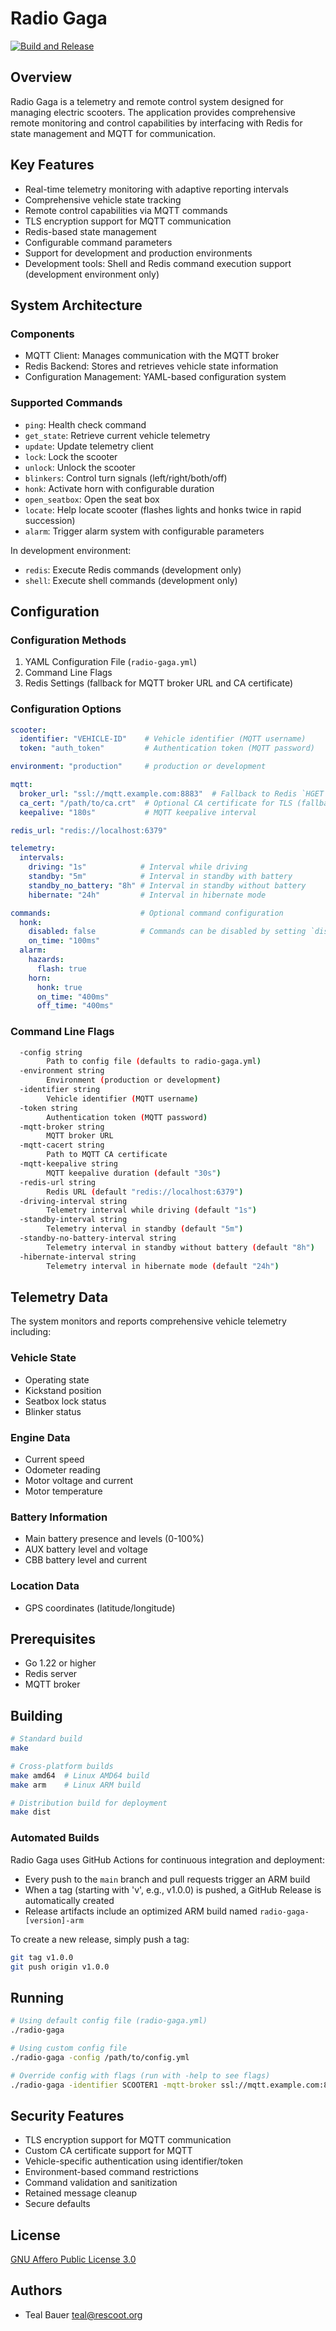 # Radio Gaga

[![Build and Release](https://github.com/rescoot/radio-gaga/actions/workflows/build-and-release.yml/badge.svg)](https://github.com/rescoot/radio-gaga/actions/workflows/build-and-release.yml)

## Overview

Radio Gaga is a telemetry and remote control system designed for managing electric scooters.
The application provides comprehensive remote monitoring and control capabilities by interfacing with Redis for state management and MQTT for communication.

## Key Features

- Real-time telemetry monitoring with adaptive reporting intervals
- Comprehensive vehicle state tracking
- Remote control capabilities via MQTT commands
- TLS encryption support for MQTT communication
- Redis-based state management
- Configurable command parameters
- Support for development and production environments
- Development tools: Shell and Redis command execution support (development environment only)

## System Architecture

### Components

- MQTT Client: Manages communication with the MQTT broker
- Redis Backend: Stores and retrieves vehicle state information
- Configuration Management: YAML-based configuration system

### Supported Commands

- `ping`: Health check command
- `get_state`: Retrieve current vehicle telemetry
- `update`: Update telemetry client
- `lock`: Lock the scooter
- `unlock`: Unlock the scooter
- `blinkers`: Control turn signals (left/right/both/off)
- `honk`: Activate horn with configurable duration
- `open_seatbox`: Open the seat box
- `locate`: Help locate scooter (flashes lights and honks twice in rapid succession)
- `alarm`: Trigger alarm system with configurable parameters

In development environment:

- `redis`: Execute Redis commands (development only)
- `shell`: Execute shell commands (development only)

## Configuration

### Configuration Methods
1. YAML Configuration File (`radio-gaga.yml`)
2. Command Line Flags
3. Redis Settings (fallback for MQTT broker URL and CA certificate)

### Configuration Options
```yaml
scooter:
  identifier: "VEHICLE-ID"    # Vehicle identifier (MQTT username)
  token: "auth_token"         # Authentication token (MQTT password)

environment: "production"     # production or development

mqtt:
  broker_url: "ssl://mqtt.example.com:8883"  # Fallback to Redis `HGET settings cloud:mqtt-url` if not set
  ca_cert: "/path/to/ca.crt"  # Optional CA certificate for TLS (fallback to Redis `HGET settings cloud:mqtt-ca` if not set)
  keepalive: "180s"           # MQTT keepalive interval

redis_url: "redis://localhost:6379"

telemetry:
  intervals:
    driving: "1s"            # Interval while driving
    standby: "5m"            # Interval in standby with battery
    standby_no_battery: "8h" # Interval in standby without battery
    hibernate: "24h"         # Interval in hibernate mode

commands:                    # Optional command configuration
  honk:
    disabled: false          # Commands can be disabled by setting `disabled: true`
    on_time: "100ms"
  alarm:
    hazards:
      flash: true
    horn:
      honk: true
      on_time: "400ms"
      off_time: "400ms"
```

### Command Line Flags
```bash
  -config string
        Path to config file (defaults to radio-gaga.yml)
  -environment string
        Environment (production or development)
  -identifier string
        Vehicle identifier (MQTT username)
  -token string
        Authentication token (MQTT password)
  -mqtt-broker string
        MQTT broker URL
  -mqtt-cacert string
        Path to MQTT CA certificate
  -mqtt-keepalive string
        MQTT keepalive duration (default "30s")
  -redis-url string
        Redis URL (default "redis://localhost:6379")
  -driving-interval string
        Telemetry interval while driving (default "1s")
  -standby-interval string
        Telemetry interval in standby (default "5m")
  -standby-no-battery-interval string
        Telemetry interval in standby without battery (default "8h")
  -hibernate-interval string
        Telemetry interval in hibernate mode (default "24h")
```

## Telemetry Data

The system monitors and reports comprehensive vehicle telemetry including:

### Vehicle State

- Operating state
- Kickstand position
- Seatbox lock status
- Blinker status

### Engine Data

- Current speed
- Odometer reading
- Motor voltage and current
- Motor temperature

### Battery Information

- Main battery presence and levels (0-100%)
- AUX battery level and voltage
- CBB battery level and current

### Location Data

- GPS coordinates (latitude/longitude)
 
## Prerequisites

- Go 1.22 or higher
- Redis server
- MQTT broker

## Building

```bash
# Standard build
make

# Cross-platform builds
make amd64  # Linux AMD64 build
make arm    # Linux ARM build

# Distribution build for deployment
make dist
```

### Automated Builds

Radio Gaga uses GitHub Actions for continuous integration and deployment:

- Every push to the `main` branch and pull requests trigger an ARM build
- When a tag (starting with 'v', e.g., v1.0.0) is pushed, a GitHub Release is automatically created
- Release artifacts include an optimized ARM build named `radio-gaga-[version]-arm`

To create a new release, simply push a tag:

```bash
git tag v1.0.0
git push origin v1.0.0
```

## Running

```bash
# Using default config file (radio-gaga.yml)
./radio-gaga

# Using custom config file
./radio-gaga -config /path/to/config.yml

# Override config with flags (run with -help to see flags)
./radio-gaga -identifier SCOOTER1 -mqtt-broker ssl://mqtt.example.com:8883
```

## Security Features

- TLS encryption support for MQTT communication
- Custom CA certificate support for MQTT
- Vehicle-specific authentication using identifier/token
- Environment-based command restrictions
- Command validation and sanitization
- Retained message cleanup
- Secure defaults

## License

[GNU Affero Public License 3.0](LICENSE)

## Authors

- Teal Bauer <teal@rescoot.org>
